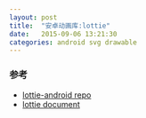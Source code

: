 ```yaml
---
layout: post
title:  "安卓动画库:lottie"
date:   2015-09-06 13:21:30
categories: android svg drawable
---
```


### 参考
+ [lottie-android repo](https://github.com/airbnb/lottie-android)
+ [lottie document](http://airbnb.io/lottie/)
